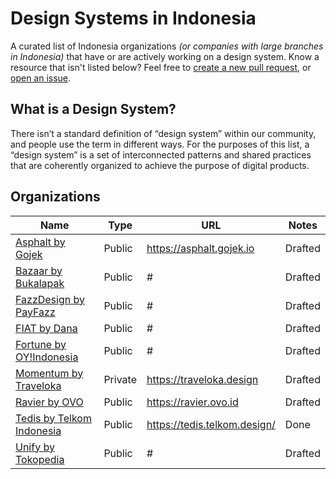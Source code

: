 # Design Systems in Indonesia

A curated list of Indonesia organizations _(or companies with large branches in Indonesia)_ that have or are actively working on a design system. Know a resource that isn't listed below? Feel free to [create a new pull request](https://github.com/daengdoang/design-systems-in-indonesia/compare), or [open an issue](https://github.com/viljamis/design-systems-in-indonesia/issues/new).

## What is a Design System?

There isn’t a standard definition of “design system” within our community, and people use the term in different ways. For the purposes of this list, a “design system” is a set of interconnected patterns and shared practices that are coherently organized to achieve the purpose of digital products.

## Organizations

| Name | Type | URL | Notes
| --- | --- | --- | --- |
| [Asphalt by Gojek](https://asphalt.gojek.io) | Public | https://asphalt.gojek.io | Drafted |
| [Bazaar by Bukalapak](#) | Public | # | Drafted |
| [FazzDesign by PayFazz](#) | Public | # | Drafted |
| [FIAT by Dana](#) | Public | # | Drafted |
| [Fortune by OY!Indonesia](#) | Public | # | Drafted |
| [Momentum by Traveloka](https://traveloka.design) | Private | https://traveloka.design | Drafted |
| [Ravier by OVO](https://ravier.ovo.id) | Public | https://ravier.ovo.id | Drafted |
| [Tedis by Telkom Indonesia](https://tedis.telkom.design/) | Public | https://tedis.telkom.design/ | Done |
| [Unify by Tokopedia](#) | Public | # | Drafted |

